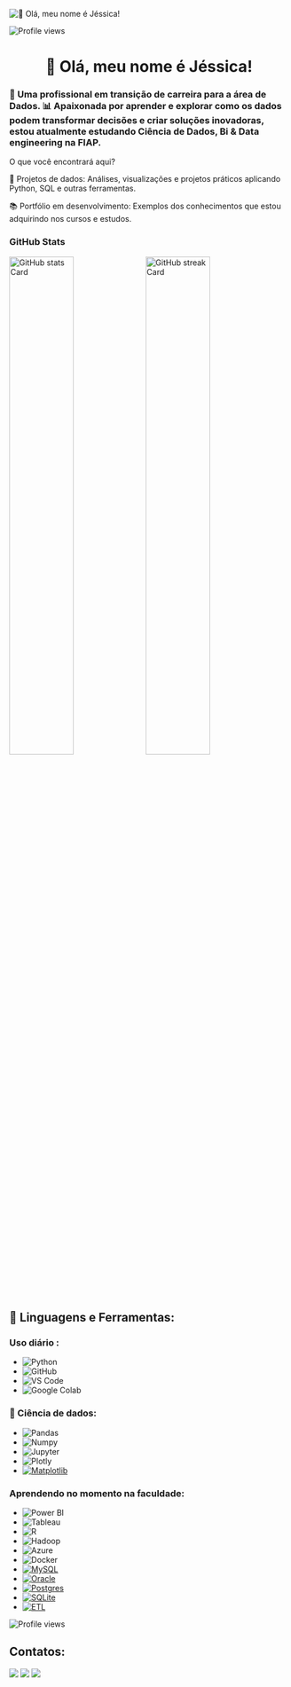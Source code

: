 ![👋 Olá, meu nome é Jéssica!](https://cdna.artstation.com/p/assets/images/images/066/880/442/original/ilgin-gungor-calisma-masasi11.gif?1694002774)

![Profile views](https://komarev.com/ghpvc/?username=jessystem&label=Profile%20views&color=0e75b6&style=flat)

<div id="toc">
  <ul align="center" style="list-style: none">
    <summary>
      <h1>
        👋 Olá, meu nome é Jéssica!
      </h1>
    </summary>
  </ul>
</div>

**<h3 align="left">🚀 Uma profissional em transição de carreira para a área de Dados. 
📊 Apaixonada por aprender e explorar como os dados podem transformar decisões e criar soluções inovadoras, estou atualmente estudando Ciência de Dados, Bi & Data engineering na FIAP.</h3>**


O que você encontrará aqui?

📂 Projetos de dados: Análises, visualizações e projetos práticos aplicando Python, SQL e outras ferramentas.

📚 Portfólio em desenvolvimento: Exemplos dos conhecimentos que estou adquirindo nos cursos e estudos.



**<h3 align="left">GitHub Stats</h3>**

<p align="left">
  <img width="48%" src="https://github-readme-stats.vercel.app/api?username=jessystem&theme=react&hide_title=false&hide_rank=false&show_icons=false&include_all_commits=false&count_private=true&line_height=23" alt="GitHub stats Card" />
  <img width="48%" src="https://streak-stats.demolab.com/?user=jessystem&theme=react&hide_border=false&date_format=M+j%5B%2C+Y%5D&mode=daily&hide_total_contributions=false&hide_current_streak=false&hide_longest_streak=false&card_height=200" alt="GitHub streak Card" />
</p>

## 🚀 Linguagens e Ferramentas:
 
### Uso diário : 
- ![Python](https://img.shields.io/badge/-Python-3776AB?logo=python&logoColor=white)
- ![GitHub](https://img.shields.io/badge/-GitHub-181717?logo=github&logoColor=white)
- ![VS Code](https://img.shields.io/badge/-VS%20Code-007ACC?logo=visual-studio-code&logoColor=white)
- ![Google Colab](https://img.shields.io/badge/-Google%20Colab-F9AB00?logo=google-colab&logoColor=white)

 
### 🎲 Ciência de dados:

- ![Pandas](https://img.shields.io/badge/-Pandas-150458?logo=pandas&logoColor=white)
- ![Numpy](https://img.shields.io/badge/-Numpy-013243?logo=numpy&logoColor=white)
- ![Jupyter](https://img.shields.io/badge/-Jupyter-F37626?logo=jupyter&logoColor=white)
- ![Plotly](https://img.shields.io/badge/-Plotly-3F4F75?logo=plotly&logoColor=white)
- [![Matplotlib](https://custom-icon-badges.demolab.com/badge/Matplotlib-71D291?logo=matplotlib&logoColor=fff)](#)

 
 ### Aprendendo no momento na faculdade:
 - ![Power BI](https://img.shields.io/badge/-Power%20BI-F2C811?logo=power-bi&logoColor=black)
- ![Tableau](https://img.shields.io/badge/-Tableau-E97627?logo=tableau&logoColor=white)
- ![R](https://img.shields.io/badge/-R-276DC3?logo=r&logoColor=white)
- ![Hadoop](https://img.shields.io/badge/-Hadoop-66CCFF?logo=apache-hadoop&logoColor=black)
- ![Azure](https://img.shields.io/badge/-Azure-0078D4?logo=microsoft-azure&logoColor=white)
- ![Docker](https://img.shields.io/badge/-Docker-2496ED?logo=docker&logoColor=white)
- [![MySQL](https://img.shields.io/badge/MySQL-4479A1?logo=mysql&logoColor=fff)](#)
- [![Oracle](https://custom-icon-badges.demolab.com/badge/Oracle-F80000?logo=oracle&logoColor=fff)](#)
- [![Postgres](https://img.shields.io/badge/Postgres-%23316192.svg?logo=postgresql&logoColor=white)](#)
- [![SQLite](https://img.shields.io/badge/SQLite-%2307405e.svg?logo=sqlite&logoColor=white)](#)
- [![ETL](https://custom-icon-badges.demolab.com/badge/ETL-9370DB?logo=etl-logo&logoColor=fff)](#)


![Profile views](https://komarev.com/ghpvc/?username=jessystem&label=Profile%20views&color=0e75b6&style=flat)

## Contatos:

<div>
<a href="https://instagram.com/_jessystem target="_blank"><img loading="lazy" src="https://img.shields.io/badge/-Instagram-%23E4405F?style=for-the-badge&logo=instagram&logoColor=white" target="_blank"></a>
<a href = "mailto:jessysiqueirag@gmail.com"><img loading="lazy" src="https://img.shields.io/badge/Gmail-D14836?style=for-the-badge&logo=gmail&logoColor=white" target="_blank"></a>
<a href="https://www.linkedin.com/in/jssicagamboa/" target="_blank"><img loading="lazy" src="https://img.shields.io/badge/-LinkedIn-%230077B5?style=for-the-badge&logo=linkedin&logoColor=white" target="_blank"></a>   
</div>

